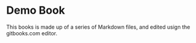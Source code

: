 # Demo Book

This books is made up of a series of Markdown files, and edited usign the gitbooks.com editor.